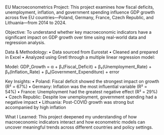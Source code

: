 EU Macroeconometrics Project:
This project examines how fiscal deficits, unemployment, inflation, and government spending influence GDP growth across five EU countries—Poland, Germany, France, Czech Republic, and Lithuania—from 2014 to 2024.

Objective:
To understand whether key macroeconomic indicators have a significant impact on GDP growth over time using real-world data and regression analysis.

Data & Methodology:
	•	Data sourced from Eurostat
	•	Cleaned and prepared in Excel
	•	Analyzed using Gretl through a multiple linear regression model:

Model:
GDP_Growth = α + β₁(Fiscal_Deficit) + β₂(Unemployment_Rate) + β₃(Inflation_Rate) + β₄(Government_Expenditure) + error

Key Insights:
	•	Poland: Fiscal deficit showed the strongest impact on growth (R² = 67%)
	•	Germany: Inflation was the most influential variable (R² = 54%)
	•	France: Unemployment had the greatest negative effect (R² = 29%)
	•	Czech Republic: Despite low unemployment, government spending had a negative impact
	•	Lithuania: Post-COVID growth was strong but accompanied by high inflation

What I Learned:
This project deepened my understanding of how macroeconomic indicators interact and how econometric models can uncover meaningful trends across different countries and policy settings.


